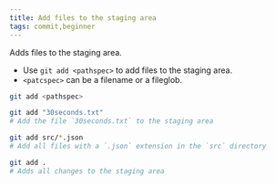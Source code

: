 ```yaml
---
title: Add files to the staging area
tags: commit,beginner
---
```


Adds files to the staging area.

- Use `git add <pathspec>` to add files to the staging area.
- `<patcspec>` can be a filename or a fileglob.

```sh
git add <pathspec>
```

```sh
git add "30seconds.txt"
# Add the file `30seconds.txt` to the staging area

git add src/*.json
# Add all files with a `.json` extension in the `src` directory

git add .
# Adds all changes to the staging area
```
